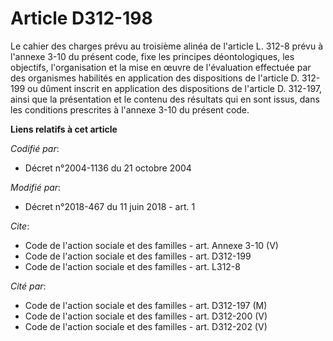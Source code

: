 # Article D312-198

Le cahier des charges prévu au troisième alinéa de l'article L. 312-8 prévu à l'annexe 3-10 du présent code, fixe les
principes déontologiques, les objectifs, l'organisation et la mise en œuvre de l'évaluation effectuée par des organismes
habilités en application des dispositions de l'article D. 312-199 ou dûment inscrit en application des dispositions de
l'article D. 312-197, ainsi que la présentation et le contenu des résultats qui en sont issus, dans les conditions prescrites
à l'annexe 3-10 du présent code.

**Liens relatifs à cet article**

_Codifié par_:

  - Décret n°2004-1136 du 21 octobre 2004

_Modifié par_:

  - Décret n°2018-467 du 11 juin 2018 - art. 1

_Cite_:

  - Code de l'action sociale et des familles - art. Annexe 3-10 (V)
  - Code de l'action sociale et des familles - art. D312-199
  - Code de l'action sociale et des familles - art. L312-8

_Cité par_:

  - Code de l'action sociale et des familles - art. D312-197 (M)
  - Code de l'action sociale et des familles - art. D312-200 (V)
  - Code de l'action sociale et des familles - art. D312-202 (V)
